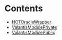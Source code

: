 

# Contents
- [HOTOracleWrapper](HOTOracleWrapper.sol/contract.HOTOracleWrapper.md)
- [ValantisModulePrivate](ValantisHOTModulePrivate.sol/contract.ValantisModulePrivate.md)
- [ValantisModulePublic](ValantisHOTModulePublic.sol/contract.ValantisModulePublic.md)
